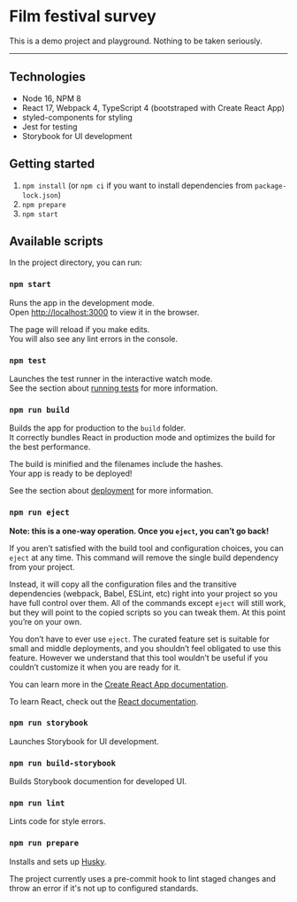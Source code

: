 # Film festival survey

This is a demo project and playground. Nothing to be taken seriously.

---

## Technologies

- Node 16, NPM 8
- React 17, Webpack 4, TypeScript 4 (bootstraped with Create React App)
- styled-components for styling
- Jest for testing
- Storybook for UI development

## Getting started

1. `npm install` (or `npm ci` if you want to install dependencies from `package-lock.json`)
2. `npm prepare`
3. `npm start`

## Available scripts

In the project directory, you can run:

### `npm start`

Runs the app in the development mode.\
Open [http://localhost:3000](http://localhost:3000) to view it in the browser.

The page will reload if you make edits.\
You will also see any lint errors in the console.

### `npm test`

Launches the test runner in the interactive watch mode.\
See the section about [running tests](https://facebook.github.io/create-react-app/docs/running-tests) for more information.

### `npm run build`

Builds the app for production to the `build` folder.\
It correctly bundles React in production mode and optimizes the build for the best performance.

The build is minified and the filenames include the hashes.\
Your app is ready to be deployed!

See the section about [deployment](https://facebook.github.io/create-react-app/docs/deployment) for more information.

### `npm run eject`

**Note: this is a one-way operation. Once you `eject`, you can’t go back!**

If you aren’t satisfied with the build tool and configuration choices, you can `eject` at any time. This command will remove the single build dependency from your project.

Instead, it will copy all the configuration files and the transitive dependencies (webpack, Babel, ESLint, etc) right into your project so you have full control over them. All of the commands except `eject` will still work, but they will point to the copied scripts so you can tweak them. At this point you’re on your own.

You don’t have to ever use `eject`. The curated feature set is suitable for small and middle deployments, and you shouldn’t feel obligated to use this feature. However we understand that this tool wouldn’t be useful if you couldn’t customize it when you are ready for it.

You can learn more in the [Create React App documentation](https://facebook.github.io/create-react-app/docs/getting-started).

To learn React, check out the [React documentation](https://reactjs.org/).

### `npm run storybook`

Launches Storybook for UI development.

### `npm run build-storybook`

Builds Storybook documention for developed UI.

### `npm run lint`

Lints code for style errors.

### `npm run prepare`

Installs and sets up [Husky](https://github.com/typicode/husky).

The project currently uses a pre-commit hook to lint staged changes and throw an error if it's not up to configured standards.
